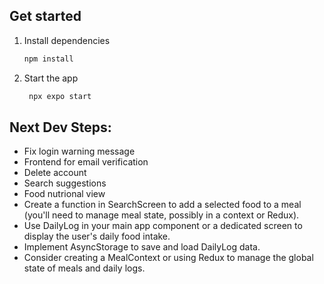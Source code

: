 ## Get started

1. Install dependencies

   ```bash
   npm install
   ```

2. Start the app

   ```bash
    npx expo start
   ```


## Next Dev Steps:

- Fix login warning message
- Frontend for email verification
- Delete account
- Search suggestions
- Food nutrional view
- Create a function in SearchScreen to add a selected food to a meal (you'll need to manage meal state, possibly in a context or Redux).
- Use DailyLog in your main app component or a dedicated screen to display the user's daily food intake.
- Implement AsyncStorage to save and load DailyLog data.
- Consider creating a MealContext or using Redux to manage the global state of meals and daily logs.